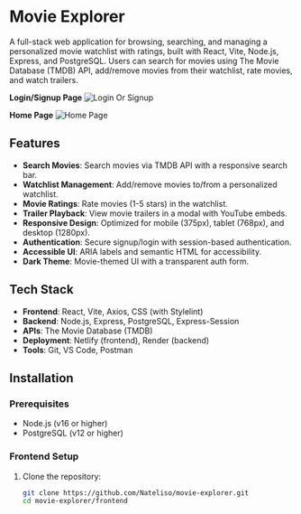 # Movie Explorer

A full-stack web application for browsing, searching, and managing a personalized movie watchlist with ratings, built with React, Vite, Node.js, Express, and PostgreSQL. Users can search for movies using The Movie Database (TMDB) API, add/remove movies from their watchlist, rate movies, and watch trailers.

**Login/Signup Page**
![Login Or Signup](./public/images/screenshot-login-signup.png)

**Home Page**
![Home Page](./public/images/screenshot-homepage.png)

## Features
- **Search Movies**: Search movies via TMDB API with a responsive search bar.
- **Watchlist Management**: Add/remove movies to/from a personalized watchlist.
- **Movie Ratings**: Rate movies (1-5 stars) in the watchlist.
- **Trailer Playback**: View movie trailers in a modal with YouTube embeds.
- **Responsive Design**: Optimized for mobile (375px), tablet (768px), and desktop (1280px).
- **Authentication**: Secure signup/login with session-based authentication.
- **Accessible UI**: ARIA labels and semantic HTML for accessibility.
- **Dark Theme**: Movie-themed UI with a transparent auth form.

## Tech Stack
- **Frontend**: React, Vite, Axios, CSS (with Stylelint)
- **Backend**: Node.js, Express, PostgreSQL, Express-Session
- **APIs**: The Movie Database (TMDB)
- **Deployment**: Netlify (frontend), Render (backend)
- **Tools**: Git, VS Code, Postman

## Installation

### Prerequisites
- Node.js (v16 or higher)
- PostgreSQL (v12 or higher)

### Frontend Setup
1. Clone the repository:
   ```bash
   git clone https://github.com/Nateliso/movie-explorer.git
   cd movie-explorer/frontend
